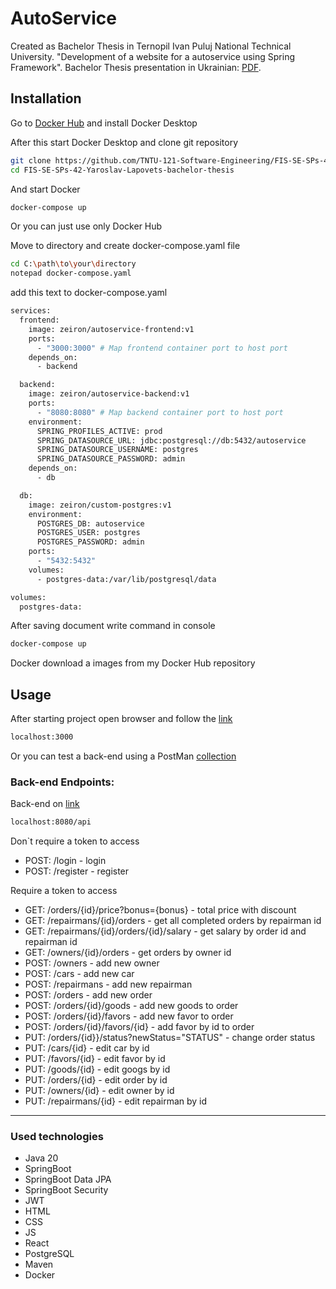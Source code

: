 # AutoService

Created as Bachelor Thesis in Ternopil Ivan Puluj National Technical University. "Development of a website for a autoservice using Spring Framework". Bachelor Thesis presentation in Ukrainian: [PDF](docs/Презентація.pdf).

## Installation

Go to [Docker Hub](https://hub.docker.com) and install Docker Desktop


After this start Docker Desktop and clone git repository

```bash
git clone https://github.com/TNTU-121-Software-Engineering/FIS-SE-SPs-42-Yaroslav-Lapovets-bachelor-thesis.git
cd FIS-SE-SPs-42-Yaroslav-Lapovets-bachelor-thesis
```
And start Docker

```bash
docker-compose up
```


Or you can just use only Docker Hub

Move to directory and create docker-compose.yaml file

```bash
cd C:\path\to\your\directory
notepad docker-compose.yaml
```
add this text to docker-compose.yaml
```bash
services:
  frontend:
    image: zeiron/autoservice-frontend:v1
    ports:
      - "3000:3000" # Map frontend container port to host port
    depends_on:
      - backend

  backend:
    image: zeiron/autoservice-backend:v1
    ports:
      - "8080:8080" # Map backend container port to host port
    environment:
      SPRING_PROFILES_ACTIVE: prod
      SPRING_DATASOURCE_URL: jdbc:postgresql://db:5432/autoservice
      SPRING_DATASOURCE_USERNAME: postgres
      SPRING_DATASOURCE_PASSWORD: admin
    depends_on:
      - db

  db:
    image: zeiron/custom-postgres:v1
    environment:
      POSTGRES_DB: autoservice
      POSTGRES_USER: postgres
      POSTGRES_PASSWORD: admin
    ports:
      - "5432:5432"
    volumes:
      - postgres-data:/var/lib/postgresql/data

volumes:
  postgres-data:
```

After saving document write command in console

```bash
docker-compose up
```
Docker download a images from my Docker Hub repository


## Usage

After starting project open browser and follow the [link](localhost:3000)

```bash
localhost:3000
```
Or you can test a back-end using a PostMan [collection](https://api.postman.com/collections/21866450-044f994a-5ac4-40ca-9f8c-23fa4ab926b1?access_key=PMAT-01J10NJ7KRCB7B6PRJBM74SG3B)

### Back-end Endpoints:

Back-end on [link](localhost:8080/api)

```bash
localhost:8080/api
```

Don`t require a token to access
- POST: /login - login
- POST: /register - register

 
Require a token to access
- GET: /orders/{id}/price?bonus={bonus} - total price with discount
- GET: /repairmans/{id}/orders - get all completed orders by repairman id
- GET: /repairmans/{id}/orders/{id}/salary - get salary by order id and repairman id
- GET: /owners/{id}/orders - get orders by owner id
- POST: /owners - add new owner
- POST: /cars - add new car
- POST: /repairmans - add new repairman
- POST: /orders - add new order
- POST: /orders/{id}/goods - add new goods to order
- POST: /orders/{id}/favors - add new favor to order
- POST: /orders/{id}/favors/{id} - add favor by id to order
- PUT: /orders/{id}}/status?newStatus="STATUS" - change order status
- PUT: /cars/{id} - edit car by id
- PUT: /favors/{id} - edit favor by id
- PUT: /goods/{id} - edit googs by id
- PUT: /orders/{id} - edit order by id
- PUT: /owners/{id} - edit owner by id
- PUT: /repairmans/{id} - edit repairman by id
- --

### Used technologies
- Java 20
- SpringBoot
- SpringBoot Data JPA
- SpringBoot Security
- JWT
- HTML
- CSS
- JS
- React
- PostgreSQL
- Maven
- Docker
